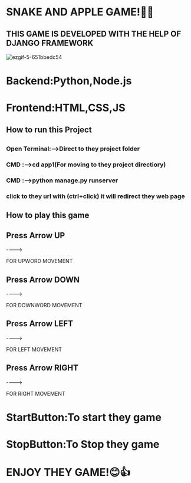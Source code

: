 <h1>SNAKE AND APPLE GAME!🐍🐉</h1>

<H2>THIS GAME IS DEVELOPED WITH THE HELP OF DJANGO FRAMEWORK</H2>


![ezgif-5-651bbedc54](https://github.com/user-attachments/assets/d4c689e5-f179-443d-8d34-6bb58cf5382d)


<h1>Backend:Python,Node.js</h1>
<h1>Frontend:HTML,CSS,JS</h1>


<h2>How to run this Project<h2>
  
<h3>Open Terminal:-->Direct to they project folder<h3>
<h3>CMD :-->cd app1(For moving to they project directiory)<h3>
<h3>CMD :-->python manage.py runserver<h3>

<p>click to they url with (ctrl+click) it will redirect they web page <p>
<h2>How to play this game</h2>
<h2>Press Arrow UP</h2>----><p>FOR UPWORD MOVEMENT</p>
<h2>Press Arrow DOWN</h2>----><p>FOR DOWNWORD MOVEMENT</p>
<h2>Press Arrow LEFT</h2>----><p>FOR LEFT MOVEMENT</p>
<h2>Press Arrow RIGHT</h2>----><p>FOR RIGHT MOVEMENT</p>
<h1>StartButton:To start they game</h1>
<h1>StopButton:To Stop they game</h1>
<h1>ENJOY THEY GAME!😊👍</h1>


